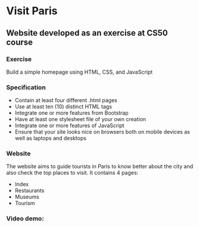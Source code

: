 # Visit Paris
## Website developed as an exercise at CS50 course

### Exercise 
Build a simple homepage using HTML, CSS, and JavaScript

### Specification
- Contain at least four different .html pages
- Use at least ten (10) distinct HTML tags 
- Integrate one or more features from Bootstrap
- Have at least one stylesheet file of your own creation
- Integrate one or more features of JavaScript 
- Ensure that your site looks nice on browsers both on mobile devices as well as laptops and desktops

### Website
The website aims to guide tourists in Paris to know better about the city and also check the top places to visit. It contains 4 pages:
- Index
- Restaurants
- Museums
- Tourism

### Video demo: 
